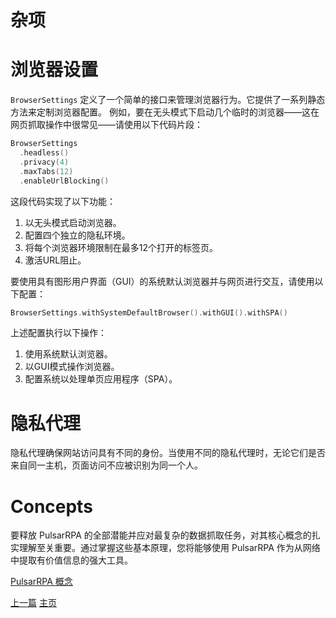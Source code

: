 杂项
=

浏览器设置
==

`BrowserSettings` 定义了一个简单的接口来管理浏览器行为。它提供了一系列静态方法来定制浏览器配置。
例如，要在无头模式下启动几个临时的浏览器——这在网页抓取操作中很常见——请使用以下代码片段：

```kotlin
BrowserSettings
  .headless()
  .privacy(4)
  .maxTabs(12)
  .enableUrlBlocking()
```

这段代码实现了以下功能：

1. 以无头模式启动浏览器。
2. 配置四个独立的隐私环境。
3. 将每个浏览器环境限制在最多12个打开的标签页。
4. 激活URL阻止。

要使用具有图形用户界面（GUI）的系统默认浏览器并与网页进行交互，请使用以下配置：

```kotlin
BrowserSettings.withSystemDefaultBrowser().withGUI().withSPA()
```

上述配置执行以下操作：
1. 使用系统默认浏览器。
2. 以GUI模式操作浏览器。
3. 配置系统以处理单页应用程序（SPA）。

隐私代理
==

隐私代理确保网站访问具有不同的身份。当使用不同的隐私代理时，无论它们是否来自同一主机，页面访问不应被识别为同一个人。

Concepts
==

要释放 PulsarRPA 的全部潜能并应对最复杂的数据抓取任务，对其核心概念的扎实理解至关重要。通过掌握这些基本原理，您将能够使用 PulsarRPA 作为从网络中提取有价值信息的强大工具。

[PulsarRPA 概念](../concepts.md)

[上一篇](16console.md) [主页](1home.md)
